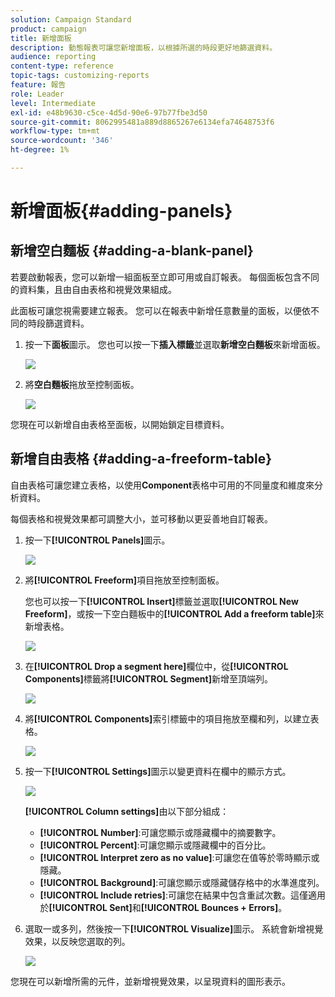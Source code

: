 ```yaml
---
solution: Campaign Standard
product: campaign
title: 新增面板
description: 動態報表可讓您新增面板，以根據所選的時段更好地篩選資料。
audience: reporting
content-type: reference
topic-tags: customizing-reports
feature: 報告
role: Leader
level: Intermediate
exl-id: e48b9630-c5ce-4d5d-90e6-97b77fbe3d50
source-git-commit: 8062995481a889d8865267e6134efa74648753f6
workflow-type: tm+mt
source-wordcount: '346'
ht-degree: 1%

---
```


# 新增面板{#adding-panels}

## 新增空白麵板 {#adding-a-blank-panel}

若要啟動報表，您可以新增一組面板至立即可用或自訂報表。 每個面板包含不同的資料集，且由自由表格和視覺效果組成。

此面板可讓您視需要建立報表。 您可以在報表中新增任意數量的面板，以便依不同的時段篩選資料。

1. 按一下&#x200B;**面板**&#x200B;圖示。 您也可以按一下&#x200B;**插入標籤**&#x200B;並選取&#x200B;**新增空白麵板**&#x200B;來新增面板。

   ![](assets/dynamic_report_panel_1.png)

1. 將&#x200B;**空白麵板**&#x200B;拖放至控制面板。

   ![](assets/dynamic_report_panel.png)

您現在可以新增自由表格至面板，以開始鎖定目標資料。

## 新增自由表格 {#adding-a-freeform-table}

自由表格可讓您建立表格，以使用&#x200B;**Component**&#x200B;表格中可用的不同量度和維度來分析資料。

每個表格和視覺效果都可調整大小，並可移動以更妥善地自訂報表。

1. 按一下&#x200B;**[!UICONTROL Panels]**&#x200B;圖示。

   ![](assets/dynamic_report_panel_1.png)

1. 將&#x200B;**[!UICONTROL Freeform]**&#x200B;項目拖放至控制面板。

   您也可以按一下&#x200B;**[!UICONTROL Insert]**&#x200B;標籤並選取&#x200B;**[!UICONTROL New Freeform]**，或按一下空白麵板中的&#x200B;**[!UICONTROL Add a freeform table]**&#x200B;來新增表格。

   ![](assets/dynamic_report_panel_2.png)

1. 在&#x200B;**[!UICONTROL Drop a segment here]**&#x200B;欄位中，從&#x200B;**[!UICONTROL Components]**&#x200B;標籤將&#x200B;**[!UICONTROL Segment]**&#x200B;新增至頂端列。

   ![](assets/dynamic_report_panel_3.png)

1. 將&#x200B;**[!UICONTROL Components]**&#x200B;索引標籤中的項目拖放至欄和列，以建立表格。

   ![](assets/dynamic_report_freeform_3.png)

1. 按一下&#x200B;**[!UICONTROL Settings]**&#x200B;圖示以變更資料在欄中的顯示方式。

   ![](assets/dynamic_report_freeform_4.png)

   **[!UICONTROL Column settings]**&#x200B;由以下部分組成：

   * **[!UICONTROL Number]**:可讓您顯示或隱藏欄中的摘要數字。
   * **[!UICONTROL Percent]**:可讓您顯示或隱藏欄中的百分比。
   * **[!UICONTROL Interpret zero as no value]**:可讓您在值等於零時顯示或隱藏。
   * **[!UICONTROL Background]**:可讓您顯示或隱藏儲存格中的水準進度列。
   * **[!UICONTROL Include retries]**:可讓您在結果中包含重試次數。這僅適用於&#x200B;**[!UICONTROL Sent]**&#x200B;和&#x200B;**[!UICONTROL Bounces + Errors]**。

1. 選取一或多列，然後按一下&#x200B;**[!UICONTROL Visualize]**&#x200B;圖示。 系統會新增視覺效果，以反映您選取的列。

   ![](assets/dynamic_report_freeform_5.png)

您現在可以新增所需的元件，並新增視覺效果，以呈現資料的圖形表示。
